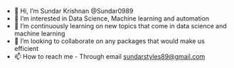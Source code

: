 - 👋 Hi, I’m Sundar Krishnan @Sundar0989
- 👀 I’m interested in Data Science, Machine learning and automation
- 🌱 I’m continuously learning on new topics that come in data science and machine learning
- 💞️ I’m looking to collaborate on any packages that would make us efficient
- 📫 How to reach me - Through email sundarstyles89@gmail.com

<!---
Sundar0989/Sundar0989 is a ✨ special ✨ repository because its `README.md` (this file) appears on your GitHub profile.
You can click the Preview link to take a look at your changes.
--->

